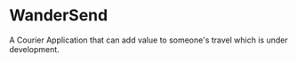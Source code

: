 # WanderSend
 A Courier Application that can add value to someone's travel which is under development.

